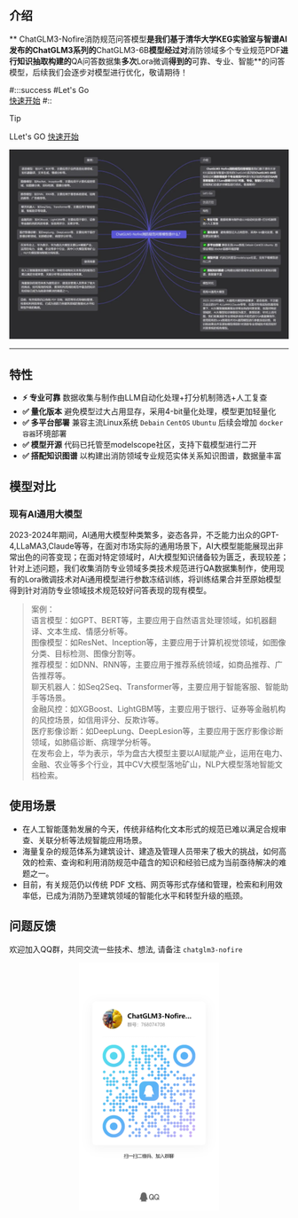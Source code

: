 <a name="61a3ec66"></a>
## 介绍

**     ChatGLM3-Nofire消防规范问答模型**是我们基于清华大学KEG实验室与智谱AI发布的ChatGLM3系列的**ChatGLM3-6B**模型经过对**消防领域多个专业规范PDF**进行知识抽取构建的**QA问答数据集**多次**Lora微调**得到的**可靠、专业、智能**的问答模型，后续我们会逐步对模型进行优化，敬请期待！

#:::success
#Let's Go<br />[快速开始](https://supreme-chainsaw-ww5g75g4wvwf5jv5-5173.app.github.dev/api-examples.html)
#::

> [!TIP]
> LLet's GO [快速开始](https://chatglm3.pages.dev/%E5%BF%AB%E9%80%9F%E5%BC%80%E5%A7%8B.html)

![ChatGLM3-Nofire消防规范问答模型是什么？.png](./public/ChatGLM3-Nofire消防规范问答模型是什么？%20(1).png)

---

<a name="c666ad11"></a>
## 特性

- **⚡️ 专业可靠**   数据收集与制作由LLM自动化处理+打分机制筛选+人工复查
- **✅ 量化版本** 避免模型过大占用显存，采用4-bit量化处理，模型更加轻量化
- **✅ 多平台部署** 兼容主流Linux系统 `Debain` `CentOS` `Ubuntu`  后续会增加 `docker容器`环境部署
- **✅ 模型开源**  代码已托管至modelscope社区，支持下载模型进行二开
- **✅ 搭配知识图谱** 以构建出消防领域专业规范实体关系知识图谱，数据量丰富

<a name="IlBHr"></a>
## 模型对比
<a name="rGd0l"></a>
### 现有AI通用大模型
2023-2024年期间，AI通用大模型种类繁多，姿态各异，不乏能力出众的GPT-4,LLaMA3,Claude等等，在面对市场实际的通用场景下，AI大模型能能展现出非常出色的问答变现；在面对特定领域时，AI大模型知识储备较为匮乏，表现较差；针对上述问题，我们收集消防专业领域多类技术规范进行QA数据集制作，使用现有的Lora微调技术对Ai通用模型进行参数冻结训练，将训练结果合并至原始模型得到针对消防专业领域技术规范较好问答表现的现有模型。<br />
>案例：<br /> 语言模型：如GPT、BERT等，主要应用于自然语言处理领域，如机器翻译、文本生成、情感分析等。 <br />图像模型：如ResNet、Inception等，主要应用于计算机视觉领域，如图像分类、目标检测、图像分割等。 <br />推荐模型：如DNN、RNN等，主要应用于推荐系统领域，如商品推荐、广告推荐等。 <br />聊天机器人：如Seq2Seq、Transformer等，主要应用于智能客服、智能助手等场景。 <br />金融风控：如XGBoost、LightGBM等，主要应用于银行、证券等金融机构的风控场景，如信用评分、反欺诈等。 <br />医疗影像诊断：如DeepLung、DeepLesion等，主要应用于医疗影像诊断领域，如肺癌诊断、病理学分析等。 <br />在发布会上，华为表示，华为盘古大模型主要以AI赋能产业，运用在电力、金融、农业等多个行业，其中CV大模型落地矿山，NLP大模型落地智能文档检索。 




<a name="hRfaZ"></a>
## 使用场景

- 在人工智能蓬勃发展的今天，传统非结构化文本形式的规范已难以满足合规审查、关联分析等法规智能应用场景。
- 海量复杂的规范体系为建筑设计、建造及管理人员带来了极大的挑战，如何高效的检索、查询和利用消防规范中蕴含的知识和经验已成为当前亟待解决的难题之一。
- 目前，有关规范仍以传统 PDF 文档、网页等形式存储和管理，检索和利用效率低，已成为消防乃至建筑领域的智能化水平和转型升级的瓶颈。

<!-- <a name="c182e73c"></a>
## 快速开始

只需二步，轻松搞定SSL证书自动续签。

<a name="1c4d5e8f"></a>
### 一、安装httpsok

登陆控制台 👉 👉 👉 [**获取token**](https://httpsok.com/?p=4c9n)

```bash
curl -s https://get.httpsok.com | bash -s 'your token'
```

安装成功后，脚本会自动检测一次系统中的`nginx`证书，并同步到控制台。

<a name="bd6d413d"></a>
### 二、DNS解析配置

**根据脚本运行的实际情况**，添对应的的DNS解析记录。[DNS解析配置参考](https://httpsok.com/doc/guide/dns.html)

![](https://httpsok.com/dassets/image-20240314024435126.png#id=j4GJ2&originHeight=444&originWidth=1504&originalType=binary&ratio=1&rotation=0&showTitle=false&status=done&style=none&title=)

<a name="669548cb"></a>
### 三、完成

没错，已经结束，SSL证书自动续签就这么简单。快登录 [**控制台**](https://httpsok.com/?p=4c9n) 查看自己的证书吧。

![](https://httpsok.com/dassets/image-20240422160902921.png#id=Fki2T&originHeight=1658&originWidth=2878&originalType=binary&ratio=1&rotation=0&showTitle=false&status=done&style=none&title=) -->

<a name="4cd514f9"></a>
## 问题反馈

欢迎加入QQ群，共同交流一些技术、想法, 请备注 `chatglm3-nofire`



<!-- ![](https://img-blog.csdnimg.cn/direct/e639420600c243a699e083f28f717a6d.jpeg) -->

<!-- ![](./public/qq.jpg) -->

<!-- <img width="168" src="https://httpsok.com/dassets/qrcode.png" alt="httpsok logo"> -->
<!-- 
<img src="/public/qq.jpg" alt="描述文字" style="width: 50%; height: 50%; > -->

<!-- <img src="/public/qq.jpg" alt="描述文字" width="500" height="300",> -->

<!-- <img src="/public/qq.jpg" alt="描述文字" width="500" height="300" style="display: block; margin-left: auto; margin-right: auto;"> -->

<div style="display: flex; justify-content: center; align-items: center;">
  <img src="/public/qq.jpg" alt="描述文字" style="width: 50%; height: 20%; ">
</div>